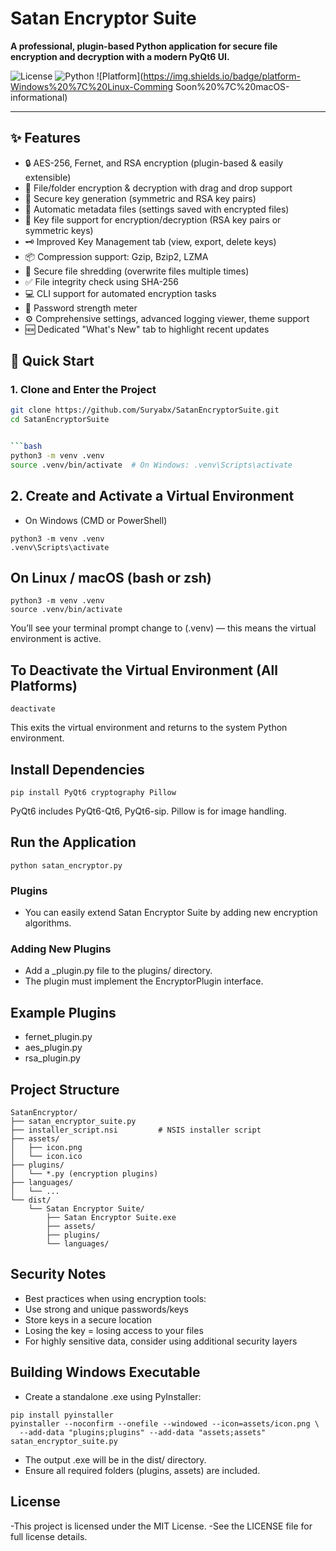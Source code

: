 #  Satan Encryptor Suite

**A professional, plugin-based Python application for secure file encryption and decryption with a modern PyQt6 UI.**

![License](https://img.shields.io/badge/license-MIT-blue.svg)
![Python](https://img.shields.io/badge/python-3.8%2B-blue.svg)
![Platform](https://img.shields.io/badge/platform-Windows%20%7C%20Linux-Comming Soon%20%7C%20macOS-informational)

---

## ✨ Features

- 🔒 AES-256, Fernet, and RSA encryption (plugin-based & easily extensible)
- 📁 File/folder encryption & decryption with drag and drop support
- 🔑 Secure key generation (symmetric and RSA key pairs)
- 🧾 Automatic metadata files (settings saved with encrypted files)
- 📂 Key file support for encryption/decryption (RSA key pairs or symmetric keys)
- 🗝️ Improved Key Management tab (view, export, delete keys)
- 📦 Compression support: Gzip, Bzip2, LZMA
- 🧨 Secure file shredding (overwrite files multiple times)
- ✅ File integrity check using SHA-256
- 💻 CLI support for automated encryption tasks
- 🔐 Password strength meter
- ⚙️ Comprehensive settings, advanced logging viewer, theme support
- 🆕 Dedicated "What's New" tab to highlight recent updates


## 🚀 Quick Start

### 1. Clone and Enter the Project

```bash
git clone https://github.com/Suryabx/SatanEncryptorSuite.git
cd SatanEncryptorSuite


```bash
python3 -m venv .venv
source .venv/bin/activate  # On Windows: .venv\Scripts\activate
```

## 2. Create and Activate a Virtual Environment ##
-  On Windows (CMD or PowerShell)

```
python3 -m venv .venv
.venv\Scripts\activate
```
## On Linux / macOS (bash or zsh) ##

```
python3 -m venv .venv
source .venv/bin/activate

```
You’ll see your terminal prompt change to (.venv) — this means the virtual environment is active.

## To Deactivate the Virtual Environment (All Platforms) ##

```
deactivate
```

This exits the virtual environment and returns to the system Python environment.

## Install Dependencies ##

```
pip install PyQt6 cryptography Pillow
```

 PyQt6 includes PyQt6-Qt6, PyQt6-sip. Pillow is for image handling.
 
 ## Run the Application ##

 ```
 python satan_encryptor.py

```
### Plugins ###
- You can easily extend Satan Encryptor Suite by adding new encryption algorithms.

### Adding New Plugins ###
- Add a _plugin.py file to the plugins/ directory.
- The plugin must implement the EncryptorPlugin interface.

## Example Plugins ##
- fernet_plugin.py
- aes_plugin.py
- rsa_plugin.py

## Project Structure ##

```
SatanEncryptor/
├── satan_encryptor_suite.py
├── installer_script.nsi         # NSIS installer script
├── assets/
│   ├── icon.png
│   └── icon.ico
├── plugins/
│   └── *.py (encryption plugins)
├── languages/
│   └── ...
└── dist/
    └── Satan Encryptor Suite/
        ├── Satan Encryptor Suite.exe
        ├── assets/
        ├── plugins/
        └── languages/
```

## Security Notes ##
- Best practices when using encryption tools:
- Use strong and unique passwords/keys
- Store keys in a secure location
- Losing the key = losing access to your files
- For highly sensitive data, consider using additional security layers

## Building Windows Executable ##
- Create a standalone .exe using PyInstaller:

```
pip install pyinstaller
pyinstaller --noconfirm --onefile --windowed --icon=assets/icon.png \
  --add-data "plugins;plugins" --add-data "assets;assets" satan_encryptor_suite.py
```

- The output .exe will be in the dist/ directory.
- Ensure all required folders (plugins, assets) are included.

## License ##
-This project is licensed under the MIT License.
-See the LICENSE file for full license details.
